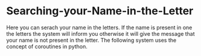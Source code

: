 # Searching-your-Name-in-the-Letter
Here you can serach your name in the letters.
If the name is present in one the letters the system will inform you otherwise it will give the message that your name is not present in the letter.
The following system uses the concept of coroutines in python.




